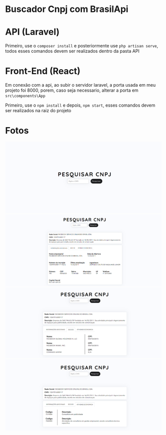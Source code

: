 # Buscador Cnpj com BrasilApi


# API (Laravel)

Primeiro, use o `composer install` e posteriormente use `php artisan serve`, todos esses comandos devem ser realizados dentro da pasta API 

# Front-End (React)

Em conexão com a api, ao subir o servidor laravel, a porta usada em meu projeto foi 8000, porem, caso seja necessario, alterar a porta em `src\components\App`

Primeiro, use o `npm install` e depois, `npm start`, esses comandos devem ser realizados na raiz do projeto

# Fotos

![Screen 1](https://github.com/lucasgsz/brasilapi-cnpj/blob/master/.github/1.png?raw=true)
![Screen 2](https://github.com/lucasgsz/brasilapi-cnpj/blob/master/.github/2.png?raw=true)
![Screen 3](https://github.com/lucasgsz/brasilapi-cnpj/blob/master/.github/3.png?raw=true)
![Screen 4](https://github.com/lucasgsz/brasilapi-cnpj/blob/master/.github/4.png?raw=true)

